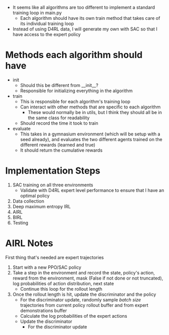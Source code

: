 - It seems like all algorithms are too different to implement a standard training loop in main.py
  - Each algorithm should have its own train method that takes care of its individual training loop
- Instead of using D4RL data, I will generate my own with SAC so that I have access to the expert policy

# Methods each algorithm should have

- init
  - Should this be different from \_\_init\_\_?
  - Responsible for initializing everything in the algorithm
- train
  - This is responsible for each algorithm's training loop
  - Can interact with other methods that are specific to each algorithm
    - These would normally be in utils, but I think they should all be in the same class for readability
  - Should record the time it took to train
- evaluate
  - This takes in a gymnasium environment (which will be setup with a seed already), and evaluates the two different agents trained on the different rewards (learned and true)
  - It should return the cumulative rewards

# Implementation Steps

1. SAC training on all three environments
   - Validate with D4RL expert level performance to ensure that I have an optimal policy
2. Data collection
3. Deep maximum entropy IRL
4. AIRL
5. BIRL
6. Testing

# AIRL Notes

First thing that's needed are expert trajectories

1. Start with a new PPO/SAC policy
2. Take a step in the environment and record the state, policy's action, reward from the environment, mask (False if not done or not truncated), log probabilities of action distribution, next state
   - Continue this loop for the rollout length
3. Once the rollout length is hit, update the discriminator and the policy
   - For the discriminator update, randomly sample _batch size_ trajectories from current policy rollout buffer and from expert demonstrations buffer
   - Calculate the log probabilities of the expert actions
   - Update the discriminator
     - For the discriminator update
